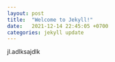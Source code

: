 ```yaml
---
layout: post
title:  "Welcome to Jekyll!"
date:   2021-12-14 22:45:05 +0700
categories: jekyll update
---
```


jl.adlksajdlk
